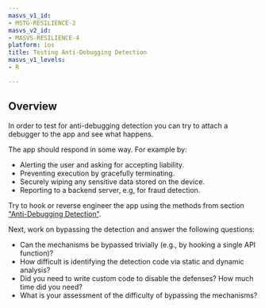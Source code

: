 ```yaml
---
masvs_v1_id:
- MSTG-RESILIENCE-2
masvs_v2_id:
- MASVS-RESILIENCE-4
platform: ios
title: Testing Anti-Debugging Detection
masvs_v1_levels:
- R

---
```


## Overview

In order to test for anti-debugging detection you can try to attach a debugger to the app and see what happens.

The app should respond in some way. For example by:

- Alerting the user and asking for accepting liability.
- Preventing execution by gracefully terminating.
- Securely wiping any sensitive data stored on the device.
- Reporting to a backend server, e.g, for fraud detection.

Try to hook or reverse engineer the app using the methods from section ["Anti-Debugging Detection"](../../../0x05j-Testing-Resiliency-Against-Reverse-Engineering.md#anti-debugging).

Next, work on bypassing the detection and answer the following questions:

- Can the mechanisms be bypassed trivially (e.g., by hooking a single API function)?
- How difficult is identifying the detection code via static and dynamic analysis?
- Did you need to write custom code to disable the defenses? How much time did you need?
- What is your assessment of the difficulty of bypassing the mechanisms?
